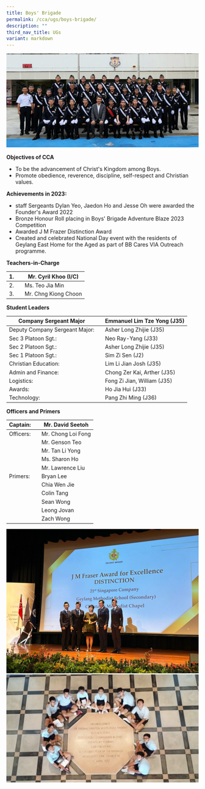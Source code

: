 ```yaml
---
title: Boys' Brigade
permalink: /cca/ugs/boys-brigade/
description: ""
third_nav_title: UGs
variant: markdown
---
```

![](/images/2023%20bb.jpeg)


**Objectives of CCA**

*   To be the advancement of Christ's Kingdom among Boys.
*   Promote obedience, reverence, discipline, self-respect and Christian values.

**Achievements in 2023:**

*  staff Sergeants Dylan Yeo, Jaedon Ho and Jesse Oh were awarded the Founder's Award 2022
*  Bronze Honour Roll placing in Boys' Brigade Adventure Blaze 2023 Competition
*  Awarded J M Frazer Distinction Award
*  Created and celebrated National Day event with the residents of Geylang East Home for the Aged as part of BB Cares VIA Outreach programme.


**Teachers-in-Charge**

| 1. |  | Mr. Cyril Khoo (I/C) |
| -------- | -------- | -------- |
| 2.     |      | Ms. Teo Jia Min    |
| 3.     |      | Mr. Chng Kiong Choon    |


**Student Leaders**

| Company Sergeant Major |  | Emmanuel Lim Tze Yong (J35) |
| -------- | -------- | -------- |
| Deputy Company Sergeant Major:    |      | Asher Long Zhijie (J35)     |
| Sec 3 Platoon Sgt.:     |      | Neo Ray-Yang (J33)     |
| Sec 2 Platoon Sgt.:     |      | Asher Long Zhijie (J35)     |
| Sec 1 Platoon Sgt.:     |      | Sim Zi Sen (J2)     |
|  Christian Education:    |      | Lim Li Jian Josh (J35)  |
|  Admin and Finance:    |      | Chong Zer Kai, Arther (J35)  |
|  Logistics:    |      | Fong Zi Jian, William (J35)  |
|  Awards:    |      | Ho Jia Hui (J33)  |
|  Technology:    |      | Pang Zhi Ming (J36)  |

**Officers and Primers**

| Captain: |  | Mr. David Seetoh |
| -------- | -------- | -------- |
| Officers:    |      | Mr. Chong Loi Fong     |
|     |      | Mr. Genson Teo    |
|      |      | Mr. Tan Li Yong     |
|      |      | Ms. Sharon Ho     |
|      |      | Mr. Lawrence Liu     |
| Primers:   |      | Bryan Lee  |
|    |      | Chia Wen Jie  |
|    |      | Colin Tang  |			
|    |      | Sean Wong  |			
|    |      | Leong Jovan  |	
|    |      | Zach Wong  |		
	


![](/images/jm_fraser_2023.jpeg)![](/images/20160416_112025-1024x576.jpg)